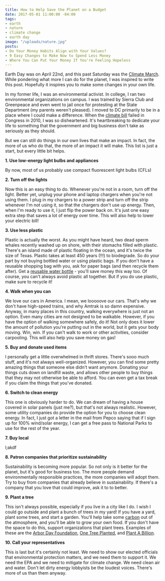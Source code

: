 ```yaml
---
title: How to Help Save the Planet on a Budget
date: 2017-05-01 11:00:00 -04:00
tags:
- earth
- nature
- climate change
- earth day
image: "/uploads/nature.jpg"
posts:
- Do Your Money Habits Align with Your Values?
- 9 Easy Changes to Make Now to Spend Less Money
- Where You Can Put Your Money If You're Feeling Hopeless
---
```


Earth Day was on April 22nd, and this past Saturday was the [Climate March](https://peoplesclimate.org/). While pondering what more I can do for the planet, I was inspired to write this post. Hopefully it inspires you to make some changes in your own life.

In my former life, I was an environmental activist. In college, I ran two environmental organizations on campus. I was trained by Sierra Club and Greenpeace and even went to jail once for protesting at the State Department (my parents weren't pleased). I moved to DC primarily to be in a place where I could make a difference. When the [climate bill](https://www.c2es.org/federal/congress/111/acesa) failed in Congress in 2010, I was so disheartened. It's heartbreaking to dedicate your life to something that the government and big business don't take as seriously as they should.

But we can still do things in our own lives that make an impact. In fact, the more of us who do that, the more of an impact it will make. This list is just a start, but every little bit helps.

**1. Use low-energy light bulbs and appliances**

By now, most of us probably use compact fluorescent light bulbs (CFLs)

**2. Turn off the lights**

Now this is an easy thing to do. Whenever you're not in a room, turn off the light. Better yet, unplug your phone and laptop chargers when you're not using them. I plug in my chargers to a power strip and turn off the strip whenever I'm not using it, so that the chargers don't use up energy. Then, when I'm ready to use it, I just flip the power back on. It's just one easy extra step that saves a lot of energy over time. This will also help to lower your electric bill!

**3. Use less plastic**

Plastic is actually the worst. As you might have heard, two dead sperm whales recently washed up on shore, with their stomachs filled with plastic. There's an island made of plastic floating in the ocean, and it's twice the size of Texas. Plastic takes at least 450 years (!!!) to biodegrade. So do your part by not buying bottled water or using plastic bags. If you don't have a reusable shopping bag with you, ask for paper bags (and then recycle them after). Get a [reusable water bottle](http://gizmodo.com/9-reusable-water-bottles-recommended-by-gizmodos-staff-1705555097) - you'll save money this way too. Of course, you can't always avoid plastic all together. But if you do use plastic, make sure to recycle it!

**4. Walk when you can**

We love our cars in America. I mean, we looooove our cars. That's why we don't have high-speed trains, and why Amtrak is so damn expensive. Anyway, in many places in this country, walking everywhere is just not an option. Even many cities are not designed to be walkable. However, if you have the option of walking somewhere safely, do it! Not only does it lower the amount of pollution you're putting out in the world, but it gets your body moving. Win, win. If you can't walk to work or other activities, consider carpooling. This will also help you save money on gas!

**5. Buy and donate used items**

I personally get a little overwhelmed in thrift stores. There's sooo much stuff, and it's not always well-organized. However, you can find some pretty amazing things that someone else didn't want anymore. Donating your things cuts down on landfill waste, and allows other people to buy things that they may not otherwise be able to afford. You can even get a tax break if you claim the things that you've donated.

**6. Switch to clean energy**

This one is obviously harder to do. We can dream of having a house covered in solar panels (just me?), but that's not always realistic. However, some utility companies do provide the option for you to choose clean energy. In fact, I just got a letter in the mail from Pepco saying that if I sign up for 100% wind/solar energy, I can get a free pass to National Parks to use for the rest of the year.

**7. Buy local**

l;akdf

**8. Patron companies that prioritize sustainability**

Sustainability is becoming more popular. So not only is it better for the planet, but it's good for business too. The more people demand environmentally responsible practices, the more companies will adopt them. Try to buy from companies that already believe in sustainability. If there's a company that you love that could improve, ask it to to better.

**9. Plant a tree**

This isn't always possible, especially if you live in a city like I do. I wish I could go outside and plant a bunch of trees in my yard! If you have a yard, plant some trees, and start a garden. You'll help take some [carbon](https://www.arborday.org/media/print/documents/10reasons/7X10.pdf) out of the atmosphere, and you'll be able to grow your own food. If you don't have the space to do this, support organizations that plant trees. Examples of these are the [Arbor Day Foundation](https://www.arborday.org/), [One Tree Planted](https://onetreeplanted.org/), and [Plant A Billion](http://www.plantabillion.org/).

**10. Call your representatives**

This is last but it's certainly not least. We need to show our elected officials that environmental protection matters, and we need them to support it. We need the EPA and we need to mitigate for climate change. We need clean air and water. Don't let dirty energy lobbyists be the loudest voices. There's more of us than them anyway.